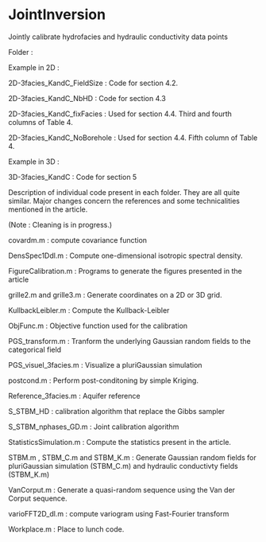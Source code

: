 # JointInversion
Jointly calibrate hydrofacies and hydraulic conductivity data points 

Folder :

Example in 2D :

2D-3facies_KandC_FieldSize : Code for section 4.2.

2D-3facies_KandC_NbHD : Code for section 4.3

2D-3facies_KandC_fixFacies : Used for section 4.4. Third and fourth columns of Table 4.

2D-3facies_KandC_NoBorehole : Used for section 4.4. Fifth column of Table 4.


Example in 3D :

3D-3facies_KandC : Code for section 5


Description of individual code present in each folder. They are all quite similar. Major changes concern the references and some technicalities mentioned in the article.

(Note : Cleaning is in progress.) 

covardm.m : compute covariance function

DensSpec1Ddl.m : Compute one-dimensional isotropic spectral density.

FigureCalibration.m : Programs to generate the figures presented in the article 

grille2.m and grille3.m : Generate coordinates on a 2D or 3D grid. 

KullbackLeibler.m : Compute the Kullback-Leibler

ObjFunc.m : Objective function used for the calibration

PGS_transform.m : Tranform the underlying Gaussian random fields to the categorical field

PGS_visuel_3facies.m : Visualize a pluriGaussian simulation

postcond.m : Perform post-conditoning by simple Kriging.

Reference_3facies.m : Aquifer reference

S_STBM_HD : calibration algorithm that replace the Gibbs sampler

S_STBM_nphases_GD.m : Joint calibration algorithm

StatisticsSimulation.m : Compute the statistics present in the article.

STBM.m , STBM_C.m and STBM_K.m : Generate Gaussian random fields for pluriGaussian simulation (STBM_C.m) and hydraulic conductivty fields (STBM_K.m) 

VanCorput.m : Generate a quasi-random sequence using the Van der Corput sequence.

varioFFT2D_dl.m : compute variogram using Fast-Fourier transform

Workplace.m : Place to lunch code.
